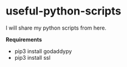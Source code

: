 # useful-python-scripts

I will share my python scripts from here.


**Requirements**

- pip3 install godaddypy
- pip3 install ssl

